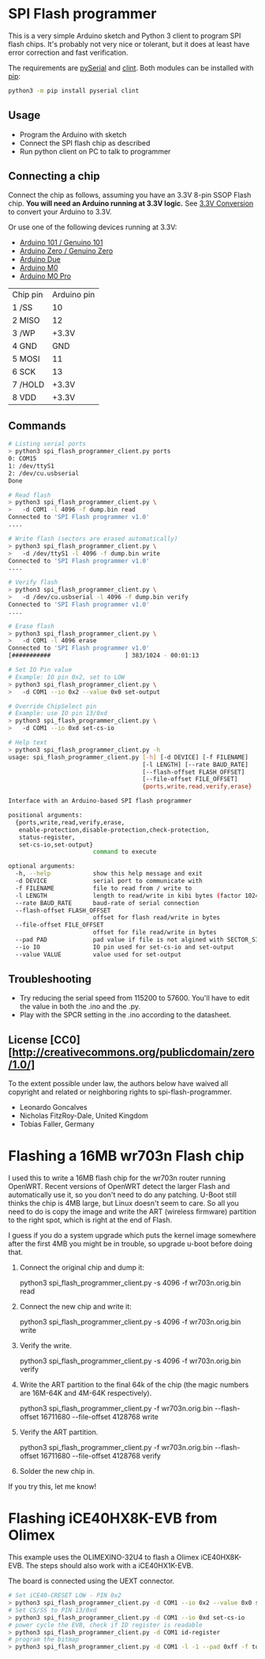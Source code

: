 
SPI Flash programmer
====================

This is a very simple Arduino sketch and Python 3 client to program SPI flash chips. It's probably not very nice or tolerant, but it does at least have error correction and fast verification.

The requirements are [pySerial](https://github.com/pyserial/pyserial) and [clint](https://github.com/kennethreitz/clint). Both modules can be installed with [pip](https://pip.pypa.io/en/stable/installing/):

```bash
python3 -m pip install pyserial clint
```

Usage
-----

  - Program the Arduino with sketch
  - Connect the SPI flash chip as described
  - Run python client on PC to talk to programmer

Connecting a chip
-----------------

Connect the chip as follows, assuming you have an 3.3V 8-pin SSOP Flash chip.
<b>You will need an Arduino running at 3.3V logic.</b> See [3.3V Conversion](https://learn.adafruit.com/arduino-tips-tricks-and-techniques/3-3v-conversion) to convert your Arduino to 3.3V.

Or use one of the following devices running at 3.3V:

  - [Arduino 101 / Genuino 101](https://store.arduino.cc/genuino-101)
  - [Arduino Zero / Genuino Zero](https://store.arduino.cc/genuino-zero)
  - [Arduino Due](https://store.arduino.cc/arduino-due)
  - [Arduino M0](https://store.arduino.cc/arduino-m0)
  - [Arduino M0 Pro](https://store.arduino.cc/arduino-m0-pro)

<table>
<tr><td>Chip pin</td><td>Arduino pin</td> </tr>
<tr><td>1 /SS</td><td>10</td></tr>
<tr><td>2 MISO</td><td>12</td></tr>
<tr><td>3 /WP</td><td>+3.3V</td></tr>
<tr><td>4 GND</td><td>GND</td></tr>
<tr><td>5 MOSI</td><td>11</td></tr>
<tr><td>6 SCK</td><td>13</td></tr>
<tr><td>7 /HOLD</td><td>+3.3V</td></tr>
<tr><td>8 VDD</td><td>+3.3V</td></tr>
</table>

Commands
-------

```bash
# Listing serial ports
> python3 spi_flash_programmer_client.py ports
0: COM15
1: /dev/ttyS1
2: /dev/cu.usbserial
Done

# Read flash
> python3 spi_flash_programmer_client.py \
>   -d COM1 -l 4096 -f dump.bin read
Connected to 'SPI Flash programmer v1.0'
....

# Write flash (sectors are erased automatically)
> python3 spi_flash_programmer_client.py \
>   -d /dev/ttyS1 -l 4096 -f dump.bin write
Connected to 'SPI Flash programmer v1.0'
....

# Verify flash
> python3 spi_flash_programmer_client.py \
>   -d /dev/cu.usbserial -l 4096 -f dump.bin verify
Connected to 'SPI Flash programmer v1.0'
....

# Erase flash
> python3 spi_flash_programmer_client.py \
>   -d COM1 -l 4096 erase
Connected to 'SPI Flash programmer v1.0'
[###########                     ] 383/1024 - 00:01:13

# Set IO Pin value
# Example: IO pin 0x2, set to LOW
> python3 spi_flash_programmer_client.py \
>   -d COM1 --io 0x2 --value 0x0 set-output

# Override ChipSelect pin
# Example: use IO pin 13/0xd
> python3 spi_flash_programmer_client.py \
>   -d COM1 --io 0xd set-cs-io

# Help text
> python3 spi_flash_programmer_client.py -h
usage: spi_flash_programmer_client.py [-h] [-d DEVICE] [-f FILENAME]
                                      [-l LENGTH] [--rate BAUD_RATE]
                                      [--flash-offset FLASH_OFFSET]
                                      [--file-offset FILE_OFFSET]
                                      {ports,write,read,verify,erase}

Interface with an Arduino-based SPI flash programmer

positional arguments:
  {ports,write,read,verify,erase,
   enable-protection,disable-protection,check-protection,
   status-register,
   set-cs-io,set-output}
                        command to execute

optional arguments:
  -h, --help            show this help message and exit
  -d DEVICE             serial port to communicate with
  -f FILENAME           file to read from / write to
  -l LENGTH             length to read/write in kibi bytes (factor 1024)
  --rate BAUD_RATE      baud-rate of serial connection
  --flash-offset FLASH_OFFSET
                        offset for flash read/write in bytes
  --file-offset FILE_OFFSET
                        offset for file read/write in bytes
  --pad PAD             pad value if file is not algined with SECTOR_SIZE
  --io IO               IO pin used for set-cs-io and set-output
  --value VALUE         value used for set-output
```

Troubleshooting
---------------

* Try reducing the serial speed from 115200 to 57600. You'll have to edit the value in both the .ino and the .py.
* Play with the SPCR setting in the .ino according to the datasheet.

License [CC0][http://creativecommons.org/publicdomain/zero/1.0/]
----------------------------------------------------------------

To the extent possible under law, the authors below have waived all copyright and related or neighboring rights to spi-flash-programmer.

  - Leonardo Goncalves
  - Nicholas FitzRoy-Dale, United Kingdom
  - Tobias Faller, Germany


Flashing a 16MB wr703n Flash chip
=================================
I used this to write a 16MB flash chip for the wr703n router running OpenWRT. Recent versions of OpenWRT detect the larger Flash and automatically use it, so you don't need to do any patching. U-Boot still thinks the chip is 4MB large, but Linux doesn't seem to care. So all you need to do is copy the image and write the ART (wireless firmware) partition to the right spot, which is right at the end of Flash.

I guess if you do a system upgrade which puts the kernel image somewhere after the first 4MB you might be in trouble, so upgrade u-boot before doing that.

1. Connect the original chip and dump it:

    python3 spi_flash_programmer_client.py -s 4096 -f wr703n.orig.bin read

2. Connect the new chip and write it:

    python3 spi_flash_programmer_client.py -s 4096 -f wr703n.orig.bin write

3. Verify the write.

    python3 spi_flash_programmer_client.py -s 4096 -f wr703n.orig.bin verify

3. Write the ART partition to the final 64k of the chip (the magic numbers are 16M-64K and 4M-64K respectively).

    python3 spi_flash_programmer_client.py -f wr703n.orig.bin --flash-offset 16711680 --file-offset 4128768 write

4. Verify the ART partition.

    python3 spi_flash_programmer_client.py -f wr703n.orig.bin --flash-offset 16711680 --file-offset 4128768 verify

5. Solder the new chip in.

If you try this, let me know!

Flashing iCE40HX8K-EVB from Olimex
==================================
This example uses the OLIMEXINO-32U4 to flash a Olimex iCE40HX8K-EVB. The steps should also work with a iCE40HX1K-EVB.

The board is connected using the UEXT connector.
```bash
# Set iCE40-CRESET LOW - PIN 0x2
> python3 spi_flash_programmer_client.py -d COM1 --io 0x2 --value 0x0 set-output
# Set CS/SS to PIN 13/0xd
> python3 spi_flash_programmer_client.py -d COM1 --io 0xd set-cs-io
# power cycle the EVB, check if ID register is readable
> python3 spi_flash_programmer_client.py -d COM1 id-register
# program the bitmap
> python3 spi_flash_programmer_client.py -d COM1 -l -1 --pad 0xff -f toplevel_bitmap.bin write
```
